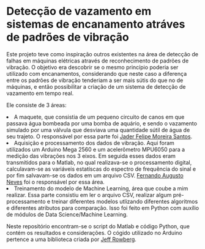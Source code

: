 <h1>Detecção de vazamento em sistemas de encanamento atráves de padrões de vibração</h1>

<p>Este projeto teve como inspiração outros existentes na área de detecção  de falhas em máquinas elétricas através 
de reconhecimento de padrões de vibração. O objetivo era descobrir se o mesmo princípio poderia ser utilizado com encanamentos, 
considerando que neste caso a diferença entre os padrões de vibração tenderiam a ser mais sútis do que no de máquinas, e então 
possibilitar a criação de um sistema de detecção de vazamento em tempo real.</p>

<p>Ele consiste de 3 áreas:</p>

<li>A maquete, que consistia de um pequeno circuito de canos em que passava água bombeada por uma bomba de aquário, e sendo o vazamento
simulado por uma válvula que desviava uma quantidade sútil de água de seu trajeto. O responsável por essa parte foi
<a href="https://github.com/notJader">Jader Felipe Moreira Santos</a>.</li>

<li>Aquisição  e processamento dos dados de vibração. Aqui foram utilizados um Arduino Mega 2560 e um acelerômetro MPU6050 para a medição
das vibrações nos 3 eixos. Em seguida esses dados eram transmitidos para o Matlab, no qual realizava-se o processamento digital, calculavam-se 
as variáveis estatíscas do espectro de frequência do sinal e por fim salvavam-se os dados em um arquivo CSV. 
<a href="https://github.com/ifertz">Fernando Augusto Neves</a> foi o responsável por essa área.</li>

<li>Treinamento do modelo de Machine Learning, área que coube a mim realizar. Essa parte consistiu em ler o arquivo CSV, realizar algum 
pré-processamento e treinar diferentes modelos utlizando diferentes algoritmos e diferentes atributos para comparação. Isso foi feito em 
Python com auxílio de módulos de Data Science/Machine Learning.</li>
</p>

<p>Neste repositório encontram-se o script do Matlab e código Python, que contém os resultados e considerações. O cógido utilizado no Arduino pertence a uma biblioteca criada por <a href="https://github.com/jrowberg/i2cdevlib/tree/master/Arduino/MPU6050">Jeff Rowberg</a>.</p>
